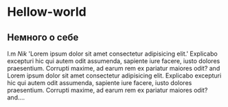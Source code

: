 # Hellow-world
## Немного о себе
I.m *Nik*
'Lorem ipsum dolor sit amet consectetur adipisicing elit.' Explicabo excepturi hic qui autem odit assumenda, sapiente iure facere, iusto dolores praesentium. Corrupti maxime, ad earum rem ex pariatur maiores odit?
and
Lorem ipsum dolor sit amet consectetur adipisicing elit. Explicabo excepturi hic qui autem odit assumenda, sapiente iure facere, iusto dolores praesentium. Corrupti maxime, ad earum rem ex pariatur maiores odit?
and....

